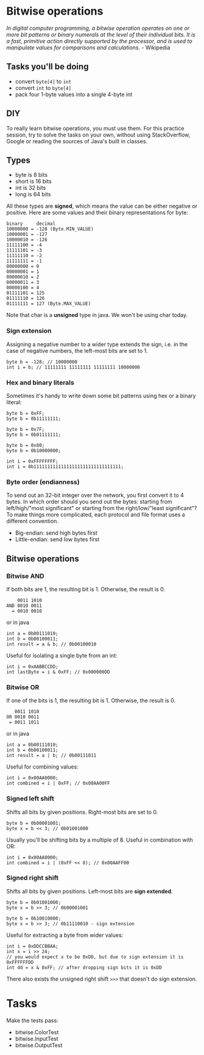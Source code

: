 # Bitwise operations

*In digital computer programming, a bitwise operation 
operates on one or more bit patterns or binary numerals 
at the level of their individual bits. It is a fast, 
primitive action directly supported by the processor, 
and is used to manipulate values for comparisons and 
calculations.* - Wikipedia

## Tasks you'll be doing

* convert `byte[4]` to `int`
* convert `int` to `byte[4]`
* pack four 1-byte values into a single 4-byte int

## DIY

To really learn bitwise operations, you must use them. 
For this practice session, try to solve the tasks on 
your own, without using StackOverflow, Google or reading 
the sources of Java's built in classes. 

## Types

* byte is 8 bits
* short is 16 bits
* int is 32 bits
* long is 64 bits

All these types are **signed**, which means the value 
can be either negative or positive. Here are some values 
and their binary representations for byte: 
```
binary     decimal
10000000 = -128 (Byte.MIN_VALUE)
10000001 = -127
10000010 = -126
11111100 = -4
11111101 = -3
11111110 = -2
11111111 = -1
00000000 = 0
00000001 = 1
00000010 = 2
00000011 = 3
00000100 = 4
01111101 = 125
01111110 = 126
01111111 = 127 (Byte.MAX_VALUE)
```

Note that char is a **unsigned** type in java. We won't be using char today.  

### Sign extension

Assigning a negative number to a wider type extends the 
sign, i.e. in the case of negative numbers, the left-most 
bits are set to 1.  
```
byte b = -128; // 10000000
int i = b; // 11111111 11111111 11111111 10000000
```

### Hex and binary literals

Sometimes it's handy to write down some bit patterns using hex or a binary literal: 
```
byte b = 0xFF; 
byte b = 0b11111111;

byte b = 0x7F; 
byte b = 0b01111111;

byte b = 0x80; 
byte b = 0b10000000;

int i = 0xFFFFFFFF;
int i = 0b11111111111111111111111111111111;
```

### Byte order (endianness)

To send out an 32-bit integer over the network, you first convert it 
to 4 bytes. In which order should you send out the bytes: starting 
from left/high/"most significant" or starting from the 
right/low/"least significant"? To make things more complicated, 
each protocol and file format uses a different convention. 

* Big-endian: send high bytes first
* Little-endian: send low bytes first

## Bitwise operations

### Bitwise AND

If both bits are 1, the resulting bit is 1. Otherwise, the result is 0.
```
    0011 1010
AND 0010 0011
  = 0010 0010
```

or in java
```
int a = 0b00111010; 
int b = 0b00100011;
int result = a & b; // 0b00100010
```

Useful for isolating a single byte from an int: 
```
int i = 0xAABBCCDD;
int lastByte = i & 0xFF; // 0x000000DD
```

### Bitwise OR

If one of the bits is 1, the resulting bit is 1. Otherwise, the result is 0.
```
   0011 1010
OR 0010 0011
 = 0011 1011
```

or in java
```
int a = 0b00111010; 
int b = 0b00100011;
int result = a | b; // 0b00111011
```

Useful for combining values: 
```
int i = 0x00AA0000;
int combined = i | 0xFF; // 0x00AA00FF
```

### Signed left shift

Shifts all bits by given positions. Right-most bits are set to 0.  
```
byte b = 0b00001001;
byte x = b << 3; // 0b01001000
```

Usually you'll be shifting bits by a multiple of 8. Useful in combination with OR: 
```
int i = 0x00AA0000;
int combined = i | (0xFF << 8); // 0x00AAFF00
```

### Signed right shift

Shifts all bits by given positions. Left-most bits are **sign extended**.
```
byte b = 0b01001000;
byte x = b >> 3; // 0b00001001

byte b = 0b10010000;    
byte x = b >> 3; // 0b11110010 - sign extension
```

Useful for extracting a byte from wider values: 
```
int i = 0xDDCCBBAA;
int x = i >> 24; 
// you would expect x to be 0xDD, but due to sign extension it is 0xFFFFFFDD
int dd = x & 0xFF; // after dropping sign bits it is 0xDD
```

There also exists the unsigned right shift `>>>` that doesn't do sign extension.  

# Tasks

Make the tests pass: 

* bitwise.ColorTest
* bitwise.InputTest
* bitwise.OutputTest
